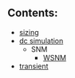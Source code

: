 ## Contents:

 - [sizing](Sizing)
 - [dc simulation](dc_simulation)
   - SNM
	   - [WSNM](WSNM)
- [transient](tran)
 
